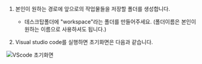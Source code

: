 1. 본인이 원하는 경로에 앞으로의 작업물들을 저장할 폴더를 생성합니다. 
    * 데스크탑폴더에 "workspace"라는 폴더를 만들어주세요. (폴더이름은 본인이 원하는 이름으로 사용하셔도 됩니다.)
  
2. Visual studio code를 실행하면 초기화면은 다음과 같습니다.

![VScode 초기화면](/setup/visual_studio/imgs/init_screenshot.png)
